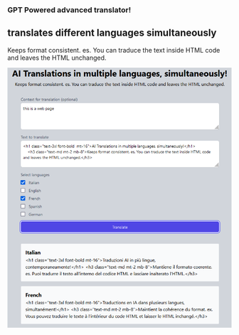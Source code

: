 ### GPT Powered advanced translator!

## translates different languages simultaneously
Keeps format consistent. es. You can traduce the text inside HTML code and leaves the HTML unchanged.

![alt text](https://github.com/giuseppetrovato20/gpt-advanced-translator/blob/main/public/translate.png?raw=true)